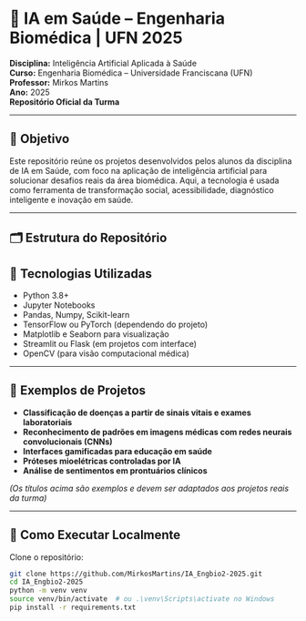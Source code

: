 # 🧠 IA em Saúde – Engenharia Biomédica | UFN 2025

**Disciplina:** Inteligência Artificial Aplicada à Saúde  
**Curso:** Engenharia Biomédica – Universidade Franciscana (UFN)  
**Professor:** Mirkos Martins  
**Ano:** 2025  
**Repositório Oficial da Turma**

---

## 🎯 Objetivo

Este repositório reúne os projetos desenvolvidos pelos alunos da disciplina de IA em Saúde, com foco na aplicação de inteligência artificial para solucionar desafios reais da área biomédica. Aqui, a tecnologia é usada como ferramenta de transformação social, acessibilidade, diagnóstico inteligente e inovação em saúde.

---

## 🗂 Estrutura do Repositório


## 🧪 Tecnologias Utilizadas

- Python 3.8+
- Jupyter Notebooks
- Pandas, Numpy, Scikit-learn
- TensorFlow ou PyTorch (dependendo do projeto)
- Matplotlib e Seaborn para visualização
- Streamlit ou Flask (em projetos com interface)
- OpenCV (para visão computacional médica)

---

## 🚀 Exemplos de Projetos

- **Classificação de doenças a partir de sinais vitais e exames laboratoriais**
- **Reconhecimento de padrões em imagens médicas com redes neurais convolucionais (CNNs)**
- **Interfaces gamificadas para educação em saúde**
- **Próteses mioelétricas controladas por IA**
- **Análise de sentimentos em prontuários clínicos**

*(Os títulos acima são exemplos e devem ser adaptados aos projetos reais da turma)*

---

## 📌 Como Executar Localmente

Clone o repositório:

```bash
git clone https://github.com/MirkosMartins/IA_Engbio2-2025.git
cd IA_Engbio2-2025
python -m venv venv
source venv/bin/activate  # ou .\venv\Scripts\activate no Windows
pip install -r requirements.txt
